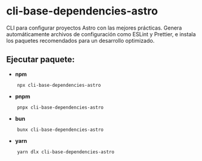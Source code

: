 # cli-base-dependencies-astro

CLI para configurar proyectos Astro con las mejores prácticas. Genera automáticamente archivos de configuración como ESLint y Prettier, e instala los paquetes recomendados para un desarrollo optimizado.

## Ejecutar paquete:

- **npm**

```
    npx cli-base-dependencies-astro
```

- **pnpm**

```
    pnpx cli-base-dependencies-astro
```

- **bun**

```
    bunx cli-base-dependencies-astro
```

- **yarn**

```
    yarn dlx cli-base-dependencies-astro
```
